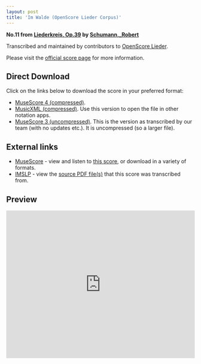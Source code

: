 ```yaml
---
layout: post
title: 'Im Walde (OpenScore Lieder Corpus)'
---
```


__No.11 from [Liederkreis, Op.39](https://fourscoreandmore.org/openscore/lieder/Schumann%2C_Robert/Liederkreis%2C_Op.39/) by [Schumann,_Robert](https://fourscoreandmore.org/openscore/lieder/Schumann%2C_Robert)__

Transcribed and maintained by contributors to [OpenScore Lieder].

Please visit the [official score page] for more information.

[official score page]: https://musescore.com/openscore-lieder-corpus/scores/5003122
[OpenScore Lieder]: https://musescore.com/openscore-lieder-corpus

## Direct Download

Click on the links below to download the score in your preferred format:
- [MuseScore 4 (compressed)](https://fourscoreandmore.org/openscore/lieder/Schumann%2C_Robert/Liederkreis%2C_Op.39/11_Im_Walde.mscz).
- [MusicXML (compressed)](https://fourscoreandmore.org/openscore/lieder/Schumann%2C_Robert/Liederkreis%2C_Op.39/11_Im_Walde.mxl). Use this version to open the file in other notation apps.
- [MuseScore 3 (uncompressed)](https://raw.githubusercontent.com/OpenScore/Lieder/refs/heads/main/scores/Schumann%2C_Robert/Liederkreis%2C_Op.39/11_Im_Walde/lc5003122.mscx). This is the version as transcribed by our team (with no updates etc.). It is uncompressed (so a larger file).

## External links

- [MuseScore] - view and listen to [this score][MuseScore], or download in a variety of formats.
- [IMSLP] - view the [source PDF file(s)][IMSLP] that this score was transcribed from.

[MuseScore]: https://musescore.com/score/5003122
[IMSLP]: https://imslp.org/wiki/Special:ReverseLookup/270920

## Preview

<iframe width="100%" height="394" src="https://musescore.com/openscore-lieder-corpus/scores/5003122/embed" frameborder="0" allowfullscreen allow="autoplay; fullscreen"></iframe>
